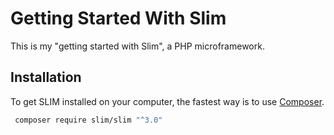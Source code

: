 # Getting Started With Slim
This is my "getting started with Slim", a PHP microframework.
## Installation
To get SLIM installed on your computer, the fastest way is to use [Composer](https://getcomposer.org).

```bash
 composer require slim/slim "^3.0"
```
